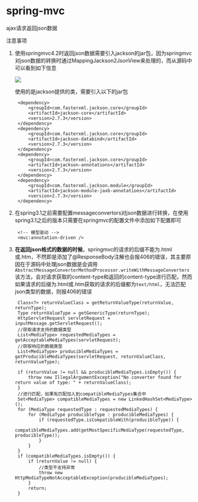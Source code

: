 # spring-mvc
ajax请求返回json数据

注意事项

1. 使用springmvc4.2时返回json数据需要引入jackson的jar包，因为springmvc对json数据的转换时通过MappingJackson2JsonView来处理的，而从源码中可以看到如下信息

	![](http://i.imgur.com/OQGZvJo.png)

	使用的是jackson提供的类，需要引入以下的jar包

		<dependency>
			<groupId>com.fasterxml.jackson.core</groupId>
			<artifactId>jackson-core</artifactId>
			<version>2.7.3</version>
		</dependency>
		<dependency>
			<groupId>com.fasterxml.jackson.core</groupId>
			<artifactId>jackson-databind</artifactId>
			<version>2.7.3</version>
		</dependency>
		<dependency>
			<groupId>com.fasterxml.jackson.core</groupId>
			<artifactId>jackson-annotations</artifactId>
			<version>2.7.3</version>
		</dependency>
		<dependency>
			<groupId>com.fasterxml.jackson.module</groupId>
			<artifactId>jackson-module-jaxb-annotations</artifactId>
			<version>2.7.3</version>
		</dependency>

2. 在spring3.1之前需要配置messageconvertors对json数据进行转换，在使用spring3.1之后的版本只需要在springmvc的配置文件中添加如下配置即可

		<!-- 模型驱动 -->
		<mvc:annotation-driven />
3. **在返回json格式的数据的时候**，springmvc的请求的后缀不能为.html或.htm，不然即是添加了@ResponseBody注解也会报406的错误，其主要原因在于源码中处理json数据是会调用`AbstractMessageConverterMethodProcessor.writeWithMessageConverters`该方法，会对请求获取的content-type和返回的content-type进行匹配，然而如果请求的后缀为.html或.htm获取的请求的后缀都为`text/html`，无法匹配json类型的数据，则报406的错误

		Class<?> returnValueClass = getReturnValueType(returnValue, returnType);
		Type returnValueType = getGenericType(returnType);
		HttpServletRequest servletRequest = inputMessage.getServletRequest();
		//获取请求支持的数据类型
		List<MediaType> requestedMediaTypes = getAcceptableMediaTypes(servletRequest);
		//获取响应的数据类型
		List<MediaType> producibleMediaTypes = getProducibleMediaTypes(servletRequest, returnValueClass, returnValueType);

		if (returnValue != null && producibleMediaTypes.isEmpty()) {
			throw new IllegalArgumentException("No converter found for return value of type: " + returnValueClass);
		}
		//进行匹配，如果有匹配加入到compatibleMediaTypes集合中
		Set<MediaType> compatibleMediaTypes = new LinkedHashSet<MediaType>();
		for (MediaType requestedType : requestedMediaTypes) {
			for (MediaType producibleType : producibleMediaTypes) {
				if (requestedType.isCompatibleWith(producibleType)) {
					compatibleMediaTypes.add(getMostSpecificMediaType(requestedType, producibleType));
				}
			}
		}
		if (compatibleMediaTypes.isEmpty()) {
			if (returnValue != null) {
				//类型不支持异常
				throw new HttpMediaTypeNotAcceptableException(producibleMediaTypes);
			}
			return;
		}